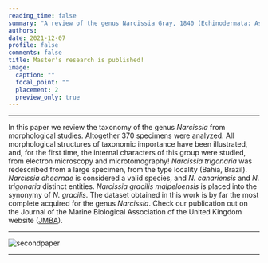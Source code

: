 ```yaml
---
reading_time: false
summary: "A review of the genus Narcissia Gray, 1840 (Echinodermata: Asteroidea: Ophidiasteridae)" 
authors:
date: 2021-12-07
profile: false
comments: false
title: Master's research is published!
image:
  caption: ""
  focal_point: ""
  placement: 2
  preview_only: true
---
```


---
In this paper we review the taxonomy of the genus _Narcissia_ from morphological studies. Altogether 370 specimens were analyzed. All morphological structures of taxonomic importance have been illustrated, and, for the first time, the internal characters of this group were studied, from electron microscopy and microtomography! _Narcissia trigonaria_ was redescribed from a large specimen, from the type locality (Bahia, Brazil). _Narcissia ahearnae_ is considered a valid species, and _N. canariensis_ and _N. trigonaria_ distinct entities. _Narcissia gracilis malpeloensis_ is placed into the synonymy of _N. gracilis_. The dataset obtained in this work is by far the most complete acquired for the genus _Narcissia_. Check our publication out on the Journal of the Marine Biological Association of the United Kingdom website ([JMBA](https://www.cambridge.org/core/journals/journal-of-the-marine-biological-association-of-the-united-kingdom/article/abs/review-of-the-genus-narcissia-gray-1840-echinodermata-asteroidea-ophidiasteridae/B7DBFCF3539610E53DE85B4EF3B43D84)).

---

![secondpaper](https://user-images.githubusercontent.com/76624467/115090731-08150d80-9eec-11eb-9bbb-f11f6bfd547e.jpg "second paper")

---
